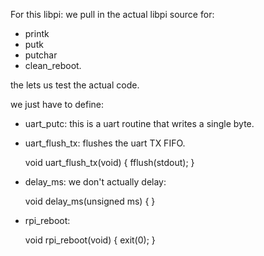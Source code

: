 For this libpi: we pull in the actual libpi source for:
  -  printk
  -  putk 
  - putchar 
  - clean_reboot.

the lets us test the actual code.


we just have to define:

   - uart_putc: this is a uart routine that writes a single byte.
   - uart_flush_tx: flushes the uart TX FIFO.

        void uart_flush_tx(void) {
            fflush(stdout);
        }

   - delay_ms: we don't actually delay:

        void delay_ms(unsigned ms) {
        }

   - rpi_reboot:

        void rpi_reboot(void) { 
            exit(0);
        }
